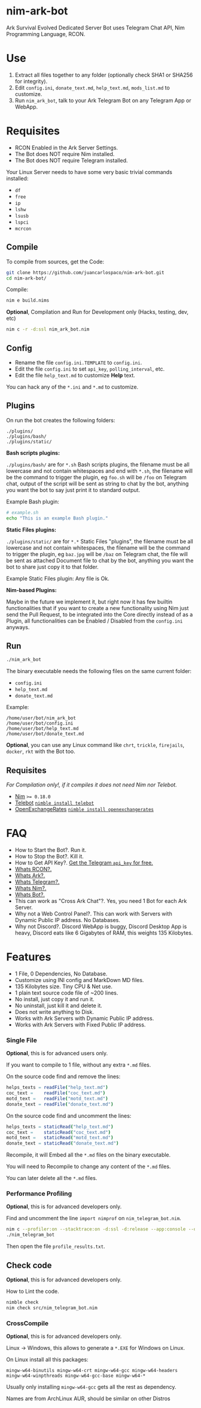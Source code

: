 # nim-ark-bot

Ark Survival Evolved Dedicated Server Bot uses Telegram Chat API, Nim Programming Language, RCON.


# Use

1. Extract all files together to any folder (optionally check SHA1 or SHA256 for integrity).
2. Edit `config.ini`, `donate_text.md`, `help_text.md`, `mods_list.md` to customize.
3. Run `nim_ark_bot`, talk to your Ark Telegram Bot on any Telegram App or WebApp.


# Requisites

- RCON Enabled in the Ark Server Settings.
- The Bot does NOT require Nim installed.
- The Bot does NOT require Telegram installed.

Your Linux Server needs to have some very basic trivial commands installed:

- `df`
- `free`
- `ip`
- `lshw`
- `lsusb`
- `lspci`
- `mcrcon`


## Compile

To compile from sources, get the Code:

```bash
git clone https://github.com/juancarlospaco/nim-ark-bot.git
cd nim-ark-bot/
```

Compile:

```bash
nim e build.nims
```

**Optional**, Compilation and Run for Development only (Hacks, testing, dev, etc)

```bash
nim c -r -d:ssl nim_ark_bot.nim
```


## Config

- Rename the file `config.ini.TEMPLATE` to `config.ini`.
- Edit the file `config.ini` to set `api_key`, `polling_interval`, etc.
- Edit the file `help_text.md` to customize **Help** text.

You can hack any of the `*.ini` and `*.md` to customize.

## Plugins

On run the bot creates the following folders:

```
./plugins/
./plugins/bash/
./plugins/static/
```

**Bash scripts plugins:**

`./plugins/bash/` are for `*.sh` Bash scripts plugins,
the filename must be all lowercase and not contain whitespaces and end with `*.sh`,
the filename will be the command to trigger the plugin, eg `foo.sh` will be `/foo` on Telegram chat,
output of the script will be sent as string to chat by the bot,
anything you want the bot to say just print it to standard output.

Example Bash plugin:

```bash
# example.sh
echo "This is an example Bash plugin."
```

**Static Files plugins:**

`./plugins/static/` are for `*.*` Static Files "plugins",
the filename must be all lowercase and not contain whitespaces,
the filename will be the command to trigger the plugin, eg `baz.jpg` will be `/baz` on Telegram chat,
the file will be sent as attached Document file to chat by the bot,
anything you want the bot to share just copy it to that folder.

Example Static Files plugin: Any file is Ok.


**Nim-based Plugins:**

Maybe in the future we implement it, but right now it has few builtin functionalities
that if you want to create a new functionality using Nim just send the Pull Request,
to be integrated into the Core directly instead of as a Plugin,
all functionalities can be Enabled / Disabled from the `config.ini` anyways.


## Run

```bash
./nim_ark_bot
```

The binary executable needs the following files on the same current folder:

- `config.ini`
- `help_text.md`
- `donate_text.md`

Example:

```
/home/user/bot/nim_ark_bot
/home/user/bot/config.ini
/home/user/bot/help_text.md
/home/user/bot/donate_text.md
```

**Optional**, you can use any Linux command like `chrt`, `trickle`, `firejails`, `docker`, `rkt` with the Bot too.


## Requisites

*For Compilation only!, if it compiles it does not need Nim nor Telebot.*

- [Nim](https://nim-lang.org/install_unix.html) `>= 0.18.0`
- [Telebot](https://github.com/ba0f3/telebot.nim) [`nimble install telebot`](https://nimble.directory/pkg/telebot)
- [OpenExchangeRates](https://github.com/juancarlospaco/nim-openexchangerates#nim-openexchangerates) [`nimble install openexchangerates`](https://nimble.directory/pkg/openexchangerates)


# FAQ

- How to Start the Bot?.  Run it.
- How to Stop the Bot?.  Kill it.
- How to Get API Key?. [Get the Telegram `api_key` for free.](https://telegram.me/BotFather)
- [Whats RCON?.](http://www.ark-survival.net/en/2015/07/09/rcon-tutorial/)
- [Whats Ark?.](https://survivetheark.com)
- [Whats Telegram?.](https://telegram.org)
- [Whats Nim?.](https://nim-lang.org)
- [Whats Bot?.](https://core.telegram.org/bots)
- This can work as "Cross Ark Chat"?. Yes, you need 1 Bot for each Ark Server.
- Why not a Web Control Panel?. This can work with Servers with Dynamic Public IP address. No Databases.
- Why not Discord?. Discord WebApp is buggy, Discord Desktop App is heavy, Discord eats like 6 Gigabytes of RAM, this weights 135 Kilobytes.


# Features

- 1 File, 0 Dependencies, No Database.
- Customize using INI config and MarkDown MD files.
- 135 Kilobytes size. Tiny CPU & Net use.
- 1 plain text source code file of ~200 lines.
- No install, just copy it and run it.
- No uninstall, just kill it and delete it.
- Does not write anything to Disk.
- Works with Ark Servers with Dynamic Public IP address.
- Works with Ark Servers with Fixed Public IP address.


### Single File

**Optional**, this is for advanced users only.

If you want to compile to 1 file, without any extra `*.md` files.

On the source code find and remove the lines:

```nim
helps_texts = readFile("help_text.md")
coc_text =    readFile("coc_text.md")
motd_text =   readFile("motd_text.md")
donate_text = readFile("donate_text.md")
```

On the source code find and uncomment the lines:

```nim
helps_texts = staticRead("help_text.md")
coc_text =    staticRead("coc_text.md")
motd_text =   staticRead("motd_text.md")
donate_text = staticRead("donate_text.md")
```

Recompile, it will Embed all the `*.md` files on the binary executable.

You will need to Recompile to change any content of the `*.md` files.

You can later delete all the `*.md` files.


### Performance Profiling

**Optional**, this is for advanced developers only.

Find and uncomment the line `import nimprof` on `nim_telegram_bot.nim`.

```bash
nim c --profiler:on --stacktrace:on -d:ssl -d:release --app:console --opt:size nim_telegram_bot.nim
./nim_telegram_bot
```

Then open the file `profile_results.txt`.


## Check code

**Optional**, this is for advanced developers only.

How to Lint the code.

```bash
nimble check
nim check src/nim_telegram_bot.nim
```


### CrossCompile

**Optional**, this is for advanced developers only.

Linux -> Windows, this allows to generate a `*.EXE` for Windows on Linux.

On Linux install all this packages:

```
mingw-w64-binutils mingw-w64-crt mingw-w64-gcc mingw-w64-headers mingw-w64-winpthreads mingw-w64-gcc-base mingw-w64-*
```

Usually only installing `mingw-w64-gcc` gets all the rest as dependency.

Names are from ArchLinux AUR, should be similar on other Distros
